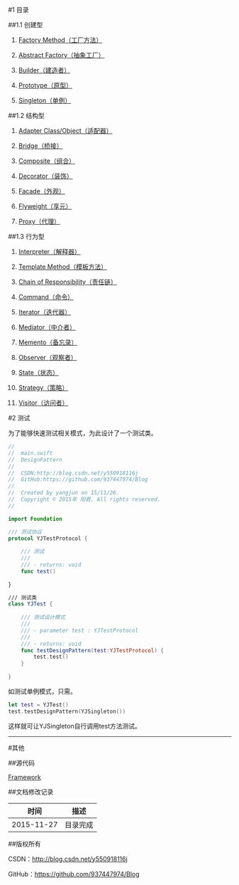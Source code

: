 #1 目录 

##1.1 创建型

1. [Factory Method（工厂方法）](https://github.com/937447974/Blog/blob/master/架构设计/23设计模式之工厂方法(FactoryMethod).md)

2. [Abstract Factory（抽象工厂）](https://github.com/937447974/Blog/blob/master/架构设计/23设计模式之抽象工厂(Abstract%20Factory).md)

3. [Builder（建造者）](https://github.com/937447974/Blog/blob/master/架构设计/23设计模式之建造者模式(Builder).md)

4. [Prototype（原型）](https://github.com/937447974/Blog/blob/master/架构设计/23设计模式之原型模式(Prototype).md)

5. [Singleton（单例）](https://github.com/937447974/Blog/blob/master/架构设计/23设计模式之单例模式(Singleton).md)

##1.2 结构型

1. [Adapter Class/Object（适配器）](https://github.com/937447974/Blog/blob/master/架构设计/23设计模式之适配器(Adapter).md)

2. [Bridge（桥接）](https://github.com/937447974/Blog/blob/master/架构设计/23设计模式之桥接模式(Bridge).md)

3. [Composite（组合）](https://github.com/937447974/Blog/blob/master/架构设计/23设计模式之组合模式(Composite).md)

4. [Decorator（装饰）](https://github.com/937447974/Blog/blob/master/架构设计/23设计模式之装饰模式(Decorator).md)

5. [Facade（外观）](https://github.com/937447974/Blog/blob/master/架构设计/23设计模式之外观模式(Facade).md)

6. [Flyweight（享元）](https://github.com/937447974/Blog/blob/master/架构设计/23设计模式之享元模式(Flyweight).md)

7. [Proxy（代理）](https://github.com/937447974/Blog/blob/master/架构设计/23设计模式之代理模式(Proxy).md)

##1.3 行为型

1. [Interpreter（解释器）](https://github.com/937447974/Blog/blob/master/架构设计/23设计模式之解释器模式(Interpreter).md)

2. [Template Method（模板方法）](https://github.com/937447974/Blog/blob/master/架构设计/23设计模式之模板方法(TemplateMethod).md)

3. [Chain of Responsibility（责任链）](https://github.com/937447974/Blog/blob/master/架构设计/23设计模式之责任链模式(COR).md)

4. [Command（命令）](https://github.com/937447974/Blog/blob/master/架构设计/23设计模式之命令模式(Command).md)

5. [Iterator（迭代器）](https://github.com/937447974/Blog/blob/master/架构设计/23设计模式之迭代器模式(Iterator).md)

6. [Mediator（中介者）](https://github.com/937447974/Blog/blob/master/架构设计/23设计模式之中介者模式(Mediator).md)

7. [Memento（备忘录）](https://github.com/937447974/Blog/blob/master/架构设计/23设计模式之备忘录模式(Memento).md)

8. [Observer（观察者）](https://github.com/937447974/Blog/blob/master/架构设计/23设计模式之观察者模式(Observer).md)

9. [State（状态）](https://github.com/937447974/Blog/blob/master/架构设计/23设计模式之状态模式(State).md)

10. [Strategy（策略）](https://github.com/937447974/Blog/blob/master/架构设计/23设计模式之策略模式(Strategy).md)

11. [Visitor（访问者）](https://github.com/937447974/Blog/blob/master/架构设计/23设计模式之工厂方法(FactoryMethod).md)

#2 测试

为了能够快速测试相关模式，为此设计了一个测试类。

```swift
//
//  main.swift
//  DesignPattern
//
//  CSDN:http://blog.csdn.net/y550918116j
//  GitHub:https://github.com/937447974/Blog
//
//  Created by yangjun on 15/11/26.
//  Copyright © 2015年 阳君. All rights reserved.
//

import Foundation

/// 测试协议
protocol YJTestProtocol {
    
    /// 测试
    ///
    /// - returns: void
    func test()
    
}

/// 测试类
class YJTest {
    
    /// 测试设计模式
    ///
    /// - parameter test : YJTestProtocol
    ///
    /// - returns: void
    func testDesignPattern(test:YJTestProtocol) {
        test.test()
    }
    
}
```

如测试单例模式，只需。

```swift
let test = YJTest()
test.testDesignPattern(YJSingleton())
```

这样就可让YJSingleton自行调用test方法测试。
&#160;

----------

#其他

##源代码

[Framework](https://github.com/937447974/Framework)

##文档修改记录

| 时间 | 描述 |
| ---- | ---- |
| 2015-11-27 | 目录完成 |

##版权所有

CSDN：http://blog.csdn.net/y550918116j

GitHub：https://github.com/937447974/Blog